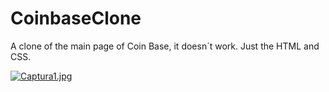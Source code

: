 # CoinbaseClone
A clone of the main page of Coin Base, it doesn´t work. Just the HTML and CSS.

[![Captura1.jpg](https://i.postimg.cc/Qdptmy12/Captura1.jpg)](https://postimg.cc/XrY47x2L)
